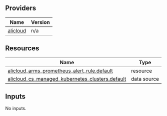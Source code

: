 <!-- BEGIN_TF_DOCS -->
## Providers

| Name | Version |
|------|---------|
| <a name="provider_alicloud"></a> [alicloud](#provider\_alicloud) | n/a |

## Resources

| Name | Type |
|------|------|
| [alicloud_arms_prometheus_alert_rule.default](https://registry.terraform.io/providers/hashicorp/alicloud/latest/docs/resources/arms_prometheus_alert_rule) | resource |
| [alicloud_cs_managed_kubernetes_clusters.default](https://registry.terraform.io/providers/hashicorp/alicloud/latest/docs/data-sources/cs_managed_kubernetes_clusters) | data source |

## Inputs

No inputs.
<!-- END_TF_DOCS -->    